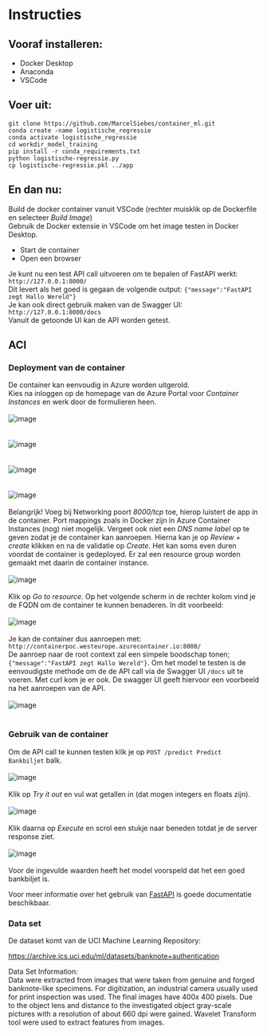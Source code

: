 # Instructies
## Vooraf installeren:
- Docker Desktop
- Anaconda
- VSCode

## Voer uit:
```
git clone https://github.com/MarcelSiebes/container_ml.git
conda create -name logistische_regressie
conda activate logistische_regressie
cd workdir_model_training
pip install -r conda_requirements.txt
python logistische-regressie.py
cp logistische-regressie.pkl ../app
```

## En dan nu:
Build de docker container vanuit VSCode (rechter muisklik op de Dockerfile en selecteer *Build Image*)<br>
Gebruik de Docker extensie in VSCode om het image testen in Docker Desktop.
- Start de container
- Open een browser

Je kunt nu een test API call uitvoeren om te bepalen of FastAPI werkt: `http://127.0.0.1:8000/`<br>
Dit levert als het goed is gegaan de volgende output: ```{"message":"FastAPI zegt Hallo Wereld"}```<br>
Je kan ook direct gebruik maken van de Swagger UI: `http://127.0.0.1:8000/docs`<br>
Vanuit de getoonde UI kan de API worden getest.

## ACI
### Deployment van de container
De container kan eenvoudig in Azure worden uitgerold.<br>
Kies na inloggen op de homepage van de Azure Portal voor *Container Instances* en werk door de formulieren heen.<br><br>
![image](https://user-images.githubusercontent.com/57792298/178724259-95822596-65dd-4107-9498-d07c2c46da26.png)<br><br><br>
![image](https://user-images.githubusercontent.com/57792298/178724437-893c810b-0a1c-4d15-8508-8b815f6681f6.png)<br><br><br>
![image](https://user-images.githubusercontent.com/57792298/178724937-980237a4-4fc9-43c3-8af1-7ff265ff99d0.png)<br><br><br>
![image](https://user-images.githubusercontent.com/57792298/178725083-46d3cfb7-5e8a-4789-8e3b-24143d993a33.png)<br><br>
Belangrijk! Voeg bij Networking poort *8000/tcp* toe, hierop luistert de app in de container. Port mappings zoals in Docker zijn in Azure Container Instances (nog) niet mogelijk. Vergeet ook niet een *DNS name label* op te geven zodat je de container kan aanroepen. Hierna kan je op *Review + create* klikken en na de validatie op *Create*. Het kan soms even duren voordat de container is gedeployed. Er zal een resource group worden gemaakt met daarin de container instance.<br><br>
![image](https://user-images.githubusercontent.com/57792298/178725661-f0133755-de4f-4228-a383-7a5d8f21bc28.png)<br><br>
Klik op *Go to resource*. Op het volgende scherm in de rechter kolom vind je de FQDN om de container te kunnen benaderen. In dit voorbeeld:<br><br>
![image](https://user-images.githubusercontent.com/57792298/178725927-991438a9-f87b-45cc-86da-dd881635638f.png)<br><br>
Je kan de container dus aanroepen met: `http://containerpoc.westeurope.azurecontainer.io:8000/`<br>
De aanroep naar de root context zal een simpele boodschap tonen; ```{"message":"FastAPI zegt Hallo Wereld"}```. Om het model te testen is de eenvoudigste methode om de de API call via de Swagger UI ```/docs``` uit te voeren. Met curl kom je er ook. De swagger UI geeft hiervoor een voorbeeld na het aanroepen van de API.<br><br>
![image](https://user-images.githubusercontent.com/57792298/178722957-3232853e-1889-4d1a-8180-adfa48c324be.png)<br><br>

### Gebruik van de container
Om de API call te kunnen testen klik je op ```POST /predict Predict Bankbiljet``` balk.<br><br>
![image](https://user-images.githubusercontent.com/57792298/178727346-20b3326b-e23f-4e2a-a47e-2f9b221102b1.png)<br><br>
Klik op *Try it out* en vul wat getallen in (dat mogen integers en floats zijn).<br><br>
![image](https://user-images.githubusercontent.com/57792298/178727631-9d2197d4-38f6-4f8c-9e35-dab46781b736.png)<br><br>
Klik daarna op *Execute* en scrol een stukje naar beneden totdat je de server response ziet.<br><br>
![image](https://user-images.githubusercontent.com/57792298/178727910-00db5d50-ebb8-4ad5-b48f-1b70ae07332f.png)<br><br>
Voor de ingevulde waarden heeft het model voorspeld dat het een goed bankbiljet is.

Voor meer informatie over het gebruik van [FastAPI](https://fastapi.tiangolo.com/ "FastAPI documentatie") is goede documentatie beschikbaar.

### Data set
De dataset komt van de UCI Machine Learning Repository:

https://archive.ics.uci.edu/ml/datasets/banknote+authentication

Data Set Information:<br>
Data were extracted from images that were taken from genuine and forged banknote-like specimens. For digitization, an industrial camera usually used for print inspection was used. The final images have 400x 400 pixels. Due to the object lens and distance to the investigated object gray-scale pictures with a resolution of about 660 dpi were gained. Wavelet Transform tool were used to extract features from images.
